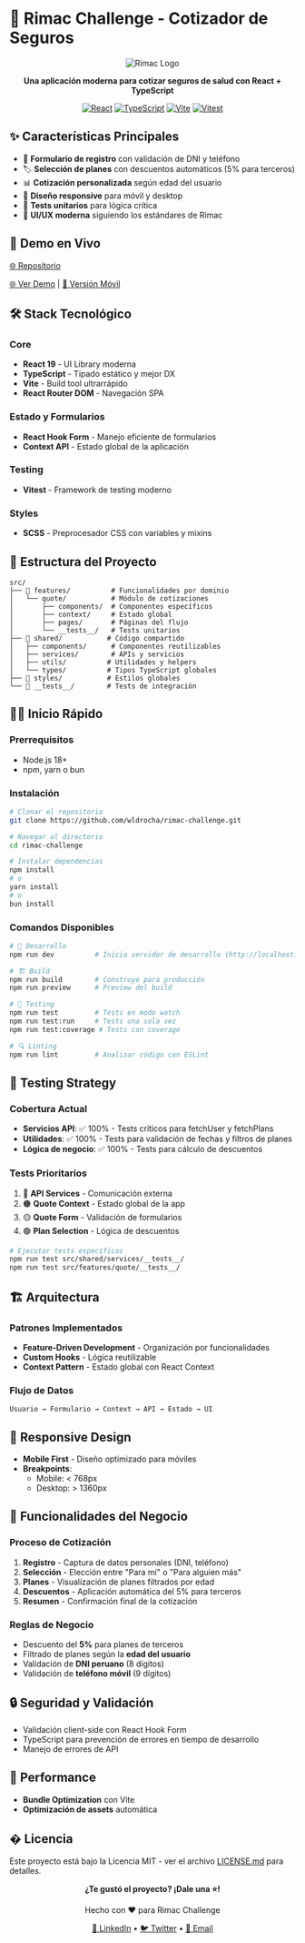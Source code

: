 # 🏥 Rimac Challenge - Cotizador de Seguros

<div align="center">

![Rimac Logo](https://via.placeholder.com/200x80/FF6B35/FFFFFF?text=RIMAC)

**Una aplicación moderna para cotizar seguros de salud con React + TypeScript**

[![React](https://img.shields.io/badge/React-19.1.0-61DAFB?style=for-the-badge&logo=react)](https://reactjs.org/)
[![TypeScript](https://img.shields.io/badge/TypeScript-5.7.2-3178C6?style=for-the-badge&logo=typescript)](https://www.typescriptlang.org/)
[![Vite](https://img.shields.io/badge/Vite-6.0.5-646CFF?style=for-the-badge&logo=vite)](https://vitejs.dev/)
[![Vitest](https://img.shields.io/badge/Vitest-2.1.8-6E9F18?style=for-the-badge&logo=vitest)](https://vitest.dev/)

</div>

## ✨ Características Principales

- 🔐 **Formulario de registro** con validación de DNI y teléfono
- 🏷️ **Selección de planes** con descuentos automáticos (5% para terceros)
- 📊 **Cotización personalizada** según edad del usuario
- 📱 **Diseño responsive** para móvil y desktop
- 🧪 **Tests unitarios** para lógica crítica
- 🎨 **UI/UX moderna** siguiendo los estándares de Rimac

## 🚀 Demo en Vivo

[🌐 Repositorio](https://github.com/wldrocha/rimac-challenge)

[🌐 Ver Demo](https://rimac-challenge-demo.netlify.app) | [📱 Versión Móvil](https://rimac-challenge-demo.netlify.app)

## 🛠️ Stack Tecnológico

### Core
- **React 19** - UI Library moderna
- **TypeScript** - Tipado estático y mejor DX
- **Vite** - Build tool ultrarrápido
- **React Router DOM** - Navegación SPA

### Estado y Formularios
- **React Hook Form** - Manejo eficiente de formularios
- **Context API** - Estado global de la aplicación

### Testing
- **Vitest** - Framework de testing moderno

### Styles
- **SCSS** - Preprocesador CSS con variables y mixins

## 📁 Estructura del Proyecto

```
src/
├── 🎯 features/          # Funcionalidades por dominio
│   └── quote/           # Módulo de cotizaciones
│       ├── components/  # Componentes específicos
│       ├── context/     # Estado global
│       ├── pages/       # Páginas del flujo
│       └── __tests__/   # Tests unitarios
├── 🔧 shared/           # Código compartido
│   ├── components/      # Componentes reutilizables
│   ├── services/        # APIs y servicios
│   ├── utils/          # Utilidades y helpers
│   └── types/          # Tipos TypeScript globales
├── 🎨 styles/           # Estilos globales
└── 🧪 __tests__/        # Tests de integración
```

## 🏃‍♂️ Inicio Rápido

### Prerrequisitos
- Node.js 18+ 
- npm, yarn o bun

### Instalación

```bash
# Clonar el repositorio
git clone https://github.com/wldrocha/rimac-challenge.git

# Navegar al directorio
cd rimac-challenge

# Instalar dependencias
npm install
# o
yarn install
# o
bun install
```

### Comandos Disponibles

```bash
# 🚀 Desarrollo
npm run dev          # Inicia servidor de desarrollo (http://localhost:5173)

# 🏗️ Build
npm run build        # Construye para producción
npm run preview      # Preview del build

# 🧪 Testing  
npm run test         # Tests en modo watch
npm run test:run     # Tests una sola vez
npm run test:coverage # Tests con coverage

# 🔍 Linting
npm run lint         # Analizar código con ESLint
```

## 🧪 Testing Strategy

### Cobertura Actual
- **Servicios API**: ✅ 100% - Tests críticos para fetchUser y fetchPlans
- **Utilidades**: ✅ 100% - Tests para validación de fechas y filtros de planes  
- **Lógica de negocio**: ✅ 100% - Tests para cálculo de descuentos

### Tests Prioritarios
1. 🔴 **API Services** - Comunicación externa
2. 🟠 **Quote Context** - Estado global de la app
3. 🟡 **Quote Form** - Validación de formularios
4. 🟢 **Plan Selection** - Lógica de descuentos

```bash
# Ejecutar tests específicos
npm run test src/shared/services/__tests__/
npm run test src/features/quote/__tests__/
```

## 🏗️ Arquitectura

### Patrones Implementados
- **Feature-Driven Development** - Organización por funcionalidades
- **Custom Hooks** - Lógica reutilizable
- **Context Pattern** - Estado global con React Context

### Flujo de Datos
```
Usuario → Formulario → Context → API → Estado → UI
```

## 📱 Responsive Design

- **Mobile First** - Diseño optimizado para móviles
- **Breakpoints**: 
  - Mobile: < 768px 
  - Desktop: > 1360px

## 🎯 Funcionalidades del Negocio

### Proceso de Cotización
1. **Registro** - Captura de datos personales (DNI, teléfono)
2. **Selección** - Elección entre "Para mí" o "Para alguien más"
3. **Planes** - Visualización de planes filtrados por edad
4. **Descuentos** - Aplicación automática del 5% para terceros
5. **Resumen** - Confirmación final de la cotización

### Reglas de Negocio
- Descuento del **5%** para planes de terceros
- Filtrado de planes según la **edad del usuario**
- Validación de **DNI peruano** (8 dígitos)
- Validación de **teléfono móvil** (9 dígitos)

## 🔒 Seguridad y Validación

- Validación client-side con React Hook Form
- TypeScript para prevención de errores en tiempo de desarrollo
- Manejo de errores de API

## 🚀 Performance

- **Bundle Optimization** con Vite
- **Optimización de assets** automática



## � Licencia

Este proyecto está bajo la Licencia MIT - ver el archivo [LICENSE.md](LICENSE.md) para detalles.



<div align="center">

**¿Te gustó el proyecto? ¡Dale una ⭐!**

Hecho con ❤️ para Rimac Challenge

[🔗 LinkedIn](https://linkedin.com/in/wldrocha) • [🐦 Twitter](https://twitter.com/wldrocha) • [📧 Email](mailto:contact@wldrocha.dev)

</div>
